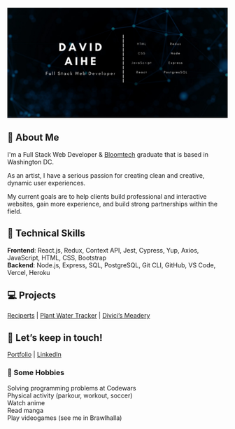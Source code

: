 ![](https://github.com/Divici/Divici/blob/main/Github%20banner.jpg)
## 👋 About Me

I'm a Full Stack Web Developer & [Bloomtech](https://www.bloomtech.com/) graduate that is based in Washington DC. <br>

As an artist, I have a serious passion for creating clean and creative, dynamic user experiences. <br>

My current goals are to help clients build professional and interactive websites, gain more experience, and build strong partnerships within the field.

## 🚀 Technical Skills

**Frontend**: React.js, Redux, Context API, Jest, Cypress, Yup, Axios, JavaScript, HTML, CSS, Bootstrap <br>
**Backend**: Node.js, Express, SQL, PostgreSQL, Git CLI, GitHub, VS Code, Vercel, Heroku


## 💻 Projects
[Reciperts](https://reciperts.vercel.app/) | [Plant Water Tracker](https://plant-water-tracker.vercel.app/) | [Divici’s Meadery](https://divici-meadery.vercel.app/)

## 💬 Let’s keep in touch!
[Portfolio](https://david-aihe.com/#contact) |
[LinkedIn](https://www.linkedin.com/in/david-aihe/)

### 📅 Some Hobbies <br>
Solving programming problems at Codewars <br>
Physical activity (parkour, workout, soccer) <br>
Watch anime <br>
Read manga <br>
Play videogames (see me in Brawlhalla) <br>
